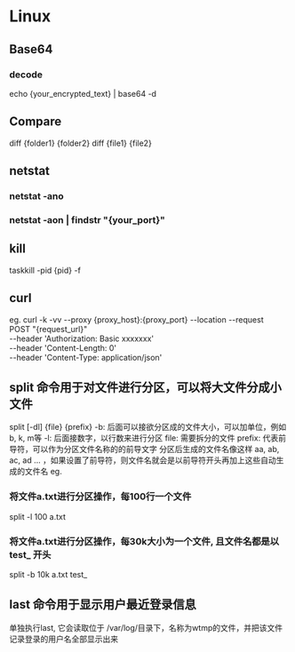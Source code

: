 # Linux

## Base64
### decode
echo {your_encrypted_text} | base64 -d

## Compare
diff {folder1} {folder2}
diff {file1} {file2}

## netstat
### netstat -ano
### netstat -aon | findstr "{your_port}"

## kill
taskkill -pid {pid} -f

## curl
eg.
curl -k -vv --proxy {proxy_host}:{proxy_port} --location --request \
POST "{request_url}" \
--header 'Authorization: Basic xxxxxxx' \
--header 'Content-Length: 0' \
--header 'Content-Type: application/json'

## split 命令用于对文件进行分区，可以将大文件分成小文件
split [-dl] {file} {prefix}
-b: 后面可以接欲分区成的文件大小，可以加单位，例如b, k, m等
-l: 后面接数字，以行数来进行分区
file: 需要拆分的文件
prefix: 代表前导符，可以作为分区文件名称的的前导文字
分区后生成的文件名像这样 aa, ab, ac, ad ... ，如果设置了前导符，则文件名就会是以前导符开头再加上这些自动生成的文件名
eg. 
### 将文件a.txt进行分区操作，每100行一个文件
split -l 100 a.txt 
### 将文件a.txt进行分区操作，每30k大小为一个文件, 且文件名都是以 test_ 开头
split -b 10k a.txt test_

## last 命令用于显示用户最近登录信息
单独执行last, 它会读取位于 /var/log/目录下，名称为wtmp的文件，并把该文件记录登录的用户名全部显示出来
